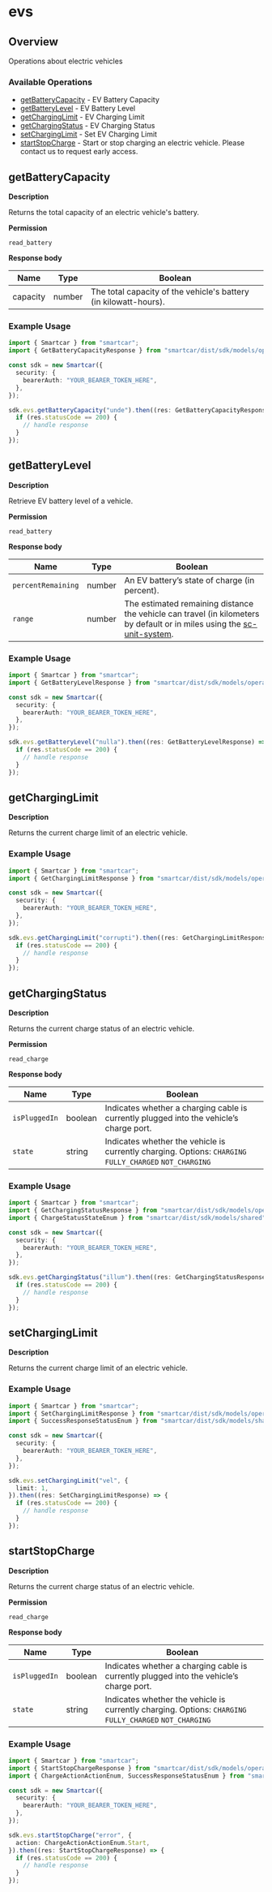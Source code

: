# evs

## Overview

Operations about electric vehicles

### Available Operations

* [getBatteryCapacity](#getbatterycapacity) - EV Battery Capacity
* [getBatteryLevel](#getbatterylevel) - EV Battery Level
* [getChargingLimit](#getcharginglimit) - EV Charging Limit
* [getChargingStatus](#getchargingstatus) - EV Charging Status
* [setChargingLimit](#setcharginglimit) - Set EV Charging Limit
* [startStopCharge](#startstopcharge) - Start or stop charging an electric vehicle. Please contact us to request early access.

## getBatteryCapacity

__Description__

Returns the total capacity of an electric vehicle's battery.

__Permission__

`read_battery`

__Response body__

|  Name 	|Type   	|Boolean   	|
|---	|---	|---	|
|  capacity|   number|  The total capacity of the vehicle's battery (in kilowatt-hours). 	|

### Example Usage

```typescript
import { Smartcar } from "smartcar";
import { GetBatteryCapacityResponse } from "smartcar/dist/sdk/models/operations";

const sdk = new Smartcar({
  security: {
    bearerAuth: "YOUR_BEARER_TOKEN_HERE",
  },
});

sdk.evs.getBatteryCapacity("unde").then((res: GetBatteryCapacityResponse) => {
  if (res.statusCode == 200) {
    // handle response
  }
});
```

## getBatteryLevel

__Description__

Retrieve EV battery level of a vehicle.

__Permission__

`read_battery`

__Response body__

|  Name 	|Type   	|Boolean   	|
|---	|---	|---	|
|  `percentRemaining`|   number|  An EV battery’s state of charge (in percent). 	|
|   `range`|   number	|   The estimated remaining distance the vehicle can travel (in kilometers by default or in miles using the [sc-unit-system](https://smartcar.com/docs/api?version=v2.0&language=cURL#request-headers).	|

### Example Usage

```typescript
import { Smartcar } from "smartcar";
import { GetBatteryLevelResponse } from "smartcar/dist/sdk/models/operations";

const sdk = new Smartcar({
  security: {
    bearerAuth: "YOUR_BEARER_TOKEN_HERE",
  },
});

sdk.evs.getBatteryLevel("nulla").then((res: GetBatteryLevelResponse) => {
  if (res.statusCode == 200) {
    // handle response
  }
});
```

## getChargingLimit

__Description__

Returns the current charge limit of an electric vehicle.

### Example Usage

```typescript
import { Smartcar } from "smartcar";
import { GetChargingLimitResponse } from "smartcar/dist/sdk/models/operations";

const sdk = new Smartcar({
  security: {
    bearerAuth: "YOUR_BEARER_TOKEN_HERE",
  },
});

sdk.evs.getChargingLimit("corrupti").then((res: GetChargingLimitResponse) => {
  if (res.statusCode == 200) {
    // handle response
  }
});
```

## getChargingStatus

__Description__

Returns the current charge status of an electric vehicle.

__Permission__

`read_charge`

__Response body__

|  Name 	|Type   	|Boolean   	|
|---	|---	|---	|
|  `isPluggedIn` 	|   boolean	|  Indicates whether a charging cable is currently plugged into the vehicle’s charge port. 	|
|   `state`	|   string	|   Indicates whether the vehicle is currently charging. Options: `CHARGING` `FULLY_CHARGED` `NOT_CHARGING`	|

### Example Usage

```typescript
import { Smartcar } from "smartcar";
import { GetChargingStatusResponse } from "smartcar/dist/sdk/models/operations";
import { ChargeStatusStateEnum } from "smartcar/dist/sdk/models/shared";

const sdk = new Smartcar({
  security: {
    bearerAuth: "YOUR_BEARER_TOKEN_HERE",
  },
});

sdk.evs.getChargingStatus("illum").then((res: GetChargingStatusResponse) => {
  if (res.statusCode == 200) {
    // handle response
  }
});
```

## setChargingLimit

__Description__

Returns the current charge limit of an electric vehicle.

### Example Usage

```typescript
import { Smartcar } from "smartcar";
import { SetChargingLimitResponse } from "smartcar/dist/sdk/models/operations";
import { SuccessResponseStatusEnum } from "smartcar/dist/sdk/models/shared";

const sdk = new Smartcar({
  security: {
    bearerAuth: "YOUR_BEARER_TOKEN_HERE",
  },
});

sdk.evs.setChargingLimit("vel", {
  limit: 1,
}).then((res: SetChargingLimitResponse) => {
  if (res.statusCode == 200) {
    // handle response
  }
});
```

## startStopCharge

__Description__

Returns the current charge status of an electric vehicle.

__Permission__

`read_charge`

__Response body__

|  Name 	|Type   	|Boolean   	|
|---	|---	|---	|
|  `isPluggedIn` 	|   boolean	|  Indicates whether a charging cable is currently plugged into the vehicle’s charge port. 	|
|   `state`	|   string	|   Indicates whether the vehicle is currently charging. Options: `CHARGING` `FULLY_CHARGED` `NOT_CHARGING`	|

### Example Usage

```typescript
import { Smartcar } from "smartcar";
import { StartStopChargeResponse } from "smartcar/dist/sdk/models/operations";
import { ChargeActionActionEnum, SuccessResponseStatusEnum } from "smartcar/dist/sdk/models/shared";

const sdk = new Smartcar({
  security: {
    bearerAuth: "YOUR_BEARER_TOKEN_HERE",
  },
});

sdk.evs.startStopCharge("error", {
  action: ChargeActionActionEnum.Start,
}).then((res: StartStopChargeResponse) => {
  if (res.statusCode == 200) {
    // handle response
  }
});
```
